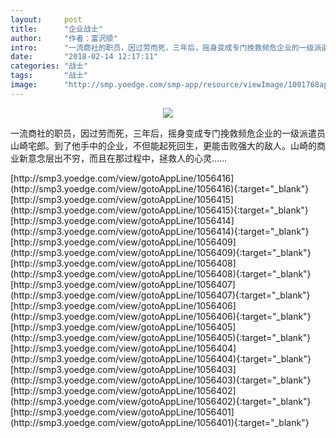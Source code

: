 ```yaml
---
layout:     post
title:      "企业战士"
author:     "作者：富沢顺"
intro:      "一流商社的职员，因过劳而死，三年后，摇身变成专门挽救频危企业的一级派遣员山崎宅郎。到了他手中的企业，不但能起死回生，更能击败强大的敌人。山崎的商业新意念层出不穷，而且在那过程中，拯救人的心灵……"
date:       "2018-02-14 12:17:11"
categories: "战士"
tags:       "战士"
image:      "http://smp.yoedge.com/smp-app/resource/viewImage/1001768appline.png"
---
```

<div style="text-align: center">
<p><img src="http://smp.yoedge.com/smp-app/resource/viewImage/1001768appline.png"/></p>
</div>
<p class="post-meta">
<span>一流商社的职员，因过劳而死，三年后，摇身变成专门挽救频危企业的一级派遣员山崎宅郎。到了他手中的企业，不但能起死回生，更能击败强大的敌人。山崎的商业新意念层出不穷，而且在那过程中，拯救人的心灵……</span>
</p>
[http://smp3.yoedge.com/view/gotoAppLine/1056416](http://smp3.yoedge.com/view/gotoAppLine/1056416){:target="_blank"}
[http://smp3.yoedge.com/view/gotoAppLine/1056415](http://smp3.yoedge.com/view/gotoAppLine/1056415){:target="_blank"}
[http://smp3.yoedge.com/view/gotoAppLine/1056414](http://smp3.yoedge.com/view/gotoAppLine/1056414){:target="_blank"}
[http://smp3.yoedge.com/view/gotoAppLine/1056409](http://smp3.yoedge.com/view/gotoAppLine/1056409){:target="_blank"}
[http://smp3.yoedge.com/view/gotoAppLine/1056408](http://smp3.yoedge.com/view/gotoAppLine/1056408){:target="_blank"}
[http://smp3.yoedge.com/view/gotoAppLine/1056407](http://smp3.yoedge.com/view/gotoAppLine/1056407){:target="_blank"}
[http://smp3.yoedge.com/view/gotoAppLine/1056406](http://smp3.yoedge.com/view/gotoAppLine/1056406){:target="_blank"}
[http://smp3.yoedge.com/view/gotoAppLine/1056405](http://smp3.yoedge.com/view/gotoAppLine/1056405){:target="_blank"}
[http://smp3.yoedge.com/view/gotoAppLine/1056404](http://smp3.yoedge.com/view/gotoAppLine/1056404){:target="_blank"}
[http://smp3.yoedge.com/view/gotoAppLine/1056403](http://smp3.yoedge.com/view/gotoAppLine/1056403){:target="_blank"}
[http://smp3.yoedge.com/view/gotoAppLine/1056402](http://smp3.yoedge.com/view/gotoAppLine/1056402){:target="_blank"}
[http://smp3.yoedge.com/view/gotoAppLine/1056401](http://smp3.yoedge.com/view/gotoAppLine/1056401){:target="_blank"}



